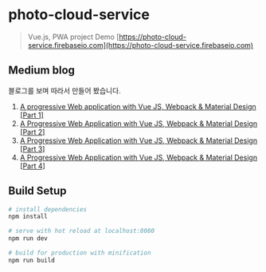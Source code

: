 # photo-cloud-service

> Vue.js, PWA project
> Demo [https://photo-cloud-service.firebaseio.com](https://photo-cloud-service.firebaseio.com)

## Medium blog
블로그를 보며 따라서 만들어 봤습니다.

1. [A progressive Web application with Vue JS, Webpack & Material Design [Part 1]](https://blog.sicara.com/a-progressive-web-application-with-vue-js-webpack-material-design-part-1-c243e2e6e402)
2. [A Progressive Web Application with Vue JS, Webpack & Material Design [Part 2]](https://medium.com/bam-tech/a-progressive-web-application-with-vue-js-webpack-material-design-part-2-a5f19e70e08b)
3. [A Progressive Web Application with Vue JS, Webpack & Material Design [Part 3]](https://blog.sicara.com/a-progressive-web-application-with-vue-js-webpack-material-design-part-3-service-workers-offline-ed3184264fd1)
4. [A Progressive Web Application with Vue JS, Webpack & Material Design [Part 4]](https://medium.com/theodo/a-progressive-web-application-with-vue-js-webpack-material-design-part-4-96c8c216810b)


## Build Setup

``` bash
# install dependencies
npm install

# serve with hot reload at localhost:8080
npm run dev

# build for production with minification
npm run build
```

